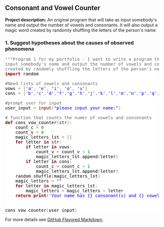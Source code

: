 ## Consonant and Vowel Counter

**Project description:** 
An original program that will take as input somebody's name and output the number of vowels and consonants. It will also output 
a magic word created by randomly shuffling the letters of the person's name

### 1. Suggest hypotheses about the causes of observed phenomena

<pre style='color:#000000;background:#ffffff;'><span style='color:#696969; '>"""Program 1 for my portfolio - I want to write a program that will take as</span>
<span style='color:#696969; '>input somebody's name and output the number of vowels and consonants. It will also output a magic word</span>
<span style='color:#696969; '>created by randomly shuffling the letters of the person's name"""</span>
<span style='color:#800000; font-weight:bold; '>import</span> random

<span style='color:#696969; '>#Need lists of vowels and consonants</span>
vows <span style='color:#808030; '>=</span> <span style='color:#808030; '>[</span><span style='color:#0000e6; '>'a'</span><span style='color:#808030; '>,</span> <span style='color:#0000e6; '>'e'</span><span style='color:#808030; '>,</span> <span style='color:#0000e6; '>'i'</span><span style='color:#808030; '>,</span> <span style='color:#0000e6; '>'o'</span><span style='color:#808030; '>,</span> <span style='color:#0000e6; '>'u'</span><span style='color:#808030; '>]</span>
cons <span style='color:#808030; '>=</span> <span style='color:#808030; '>[</span><span style='color:#0000e6; '>'b'</span><span style='color:#808030; '>,</span><span style='color:#0000e6; '>'c'</span><span style='color:#808030; '>,</span><span style='color:#0000e6; '>'d'</span><span style='color:#808030; '>,</span><span style='color:#0000e6; '>'f'</span><span style='color:#808030; '>,</span><span style='color:#0000e6; '>'g'</span><span style='color:#808030; '>,</span><span style='color:#0000e6; '>'h'</span><span style='color:#808030; '>,</span><span style='color:#0000e6; '>'j'</span><span style='color:#808030; '>,</span><span style='color:#0000e6; '>'k'</span><span style='color:#808030; '>,</span><span style='color:#0000e6; '>'l'</span><span style='color:#808030; '>,</span><span style='color:#0000e6; '>'m'</span><span style='color:#808030; '>,</span><span style='color:#0000e6; '>'n'</span><span style='color:#808030; '>,</span><span style='color:#0000e6; '>'p'</span><span style='color:#808030; '>,</span><span style='color:#0000e6; '>'q'</span><span style='color:#808030; '>,</span><span style='color:#0000e6; '>'r'</span><span style='color:#808030; '>,</span><span style='color:#0000e6; '>'s'</span><span style='color:#808030; '>,</span><span style='color:#0000e6; '>'t'</span><span style='color:#808030; '>,</span><span style='color:#0000e6; '>'v'</span><span style='color:#808030; '>,</span><span style='color:#0000e6; '>'w'</span><span style='color:#808030; '>,</span><span style='color:#0000e6; '>'x'</span><span style='color:#808030; '>,</span><span style='color:#0000e6; '>'y'</span><span style='color:#808030; '>,</span><span style='color:#0000e6; '>'z'</span><span style='color:#808030; '>]</span>

<span style='color:#696969; '>#prompt user for input</span>
user_input <span style='color:#808030; '>=</span> <span style='color:#400000; '>input</span><span style='color:#808030; '>(</span><span style='color:#0000e6; '>"please input your name:"</span><span style='color:#808030; '>)</span>

<span style='color:#696969; '># function that counts the numer of vowels and consonants</span>
<span style='color:#800000; font-weight:bold; '>def</span> cons_vow_counter<span style='color:#808030; '>(</span><span style='color:#400000; '>str</span><span style='color:#808030; '>)</span><span style='color:#808030; '>:</span>
    count_c <span style='color:#808030; '>=</span> <span style='color:#008c00; '>0</span>
    count_v <span style='color:#808030; '>=</span> <span style='color:#008c00; '>0</span>
    magic_letters_lst <span style='color:#808030; '>=</span> <span style='color:#808030; '>[</span><span style='color:#808030; '>]</span>
    <span style='color:#800000; font-weight:bold; '>for</span> letter <span style='color:#800000; font-weight:bold; '>in</span> <span style='color:#400000; '>str</span><span style='color:#808030; '>:</span>
        <span style='color:#800000; font-weight:bold; '>if</span> letter <span style='color:#800000; font-weight:bold; '>in</span> vows<span style='color:#808030; '>:</span>
            count_v <span style='color:#808030; '>=</span> count_v <span style='color:#44aadd; '>+</span> <span style='color:#008c00; '>1</span>
            magic_letters_lst<span style='color:#808030; '>.</span>append<span style='color:#808030; '>(</span>letter<span style='color:#808030; '>)</span>
        <span style='color:#800000; font-weight:bold; '>if</span> letter <span style='color:#800000; font-weight:bold; '>in</span> cons<span style='color:#808030; '>:</span>
            count_c <span style='color:#808030; '>=</span> count_c <span style='color:#44aadd; '>+</span> <span style='color:#008c00; '>1</span>
            magic_letters_lst<span style='color:#808030; '>.</span>append<span style='color:#808030; '>(</span>letter<span style='color:#808030; '>)</span>
    random<span style='color:#808030; '>.</span>shuffle<span style='color:#808030; '>(</span>magic_letters_lst<span style='color:#808030; '>)</span>
    magic_letters <span style='color:#808030; '>=</span> <span style='color:#0000e6; '>""</span>
    <span style='color:#800000; font-weight:bold; '>for</span> letter <span style='color:#800000; font-weight:bold; '>in</span> magic_letters_lst<span style='color:#808030; '>:</span>
        magic_letters <span style='color:#808030; '>=</span> magic_letters <span style='color:#44aadd; '>+</span> letter
    <span style='color:#800000; font-weight:bold; '>return</span> <span style='color:#800000; font-weight:bold; '>print</span><span style='color:#808030; '>(</span><span style='color:#0000e6; '>'Your name has {} consonant(s) and {} vowel(s). </span><span style='color:#0f69ff; '>\n</span><span style='color:#0000e6; '>Your name forms the magic word: {}'</span><span style='color:#808030; '>.</span>format<span style='color:#808030; '>(</span>count_c<span style='color:#808030; '>,</span> count_v<span style='color:#808030; '>,</span> magic_letters<span style='color:#808030; '>.</span>upper<span style='color:#808030; '>(</span><span style='color:#808030; '>)</span><span style='color:#808030; '>)</span><span style='color:#808030; '>)</span>


cons_vow_counter<span style='color:#808030; '>(</span>user_input<span style='color:#808030; '>)</span>
</pre>
<!--Created using ToHtml.com on 2020-01-12 17:05:05 UTC -->

For more details see [GitHub Flavored Markdown](https://guides.github.com/features/mastering-markdown/).
